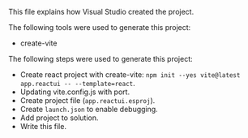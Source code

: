 This file explains how Visual Studio created the project.

The following tools were used to generate this project:
- create-vite

The following steps were used to generate this project:
- Create react project with create-vite: `npm init --yes vite@latest app.reactui -- --template=react`.
- Updating vite.config.js with port.
- Create project file (`app.reactui.esproj`).
- Create `launch.json` to enable debugging.
- Add project to solution.
- Write this file.
